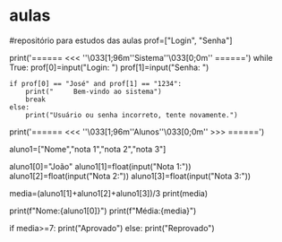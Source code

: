 # aulas
#repositório para estudos das aulas
prof=["Login", "Senha"]

print('====== <<< ''\033[1;96m''Sistema''\033[0;0m'' ======')
while True:
    prof[0]=input("Login: ")
    prof[1]=input("Senha: ")

    if prof[0] == "José" and prof[1] == "1234":
        print("     Bem-vindo ao sistema")
        break
    else:
        print("Usuário ou senha incorreto, tente novamente.")


print('====== <<< ''\033[1;96m''Alunos''\033[0;0m'' >>> ======')


aluno1=["Nome","nota 1","nota 2","nota 3"]

aluno1[0]="João"
aluno1[1]=float(input("Nota 1:"))
aluno1[2]=float(input("Nota 2:"))
aluno1[3]=float(input("Nota 3:"))

media=(aluno1[1]+aluno1[2]+aluno1[3])/3
print(media)

print(f"Nome:{aluno1[0]}")
print(f"Média:{media}")

if media>=7:
    print("Aprovado")
else:
    print("Reprovado")

